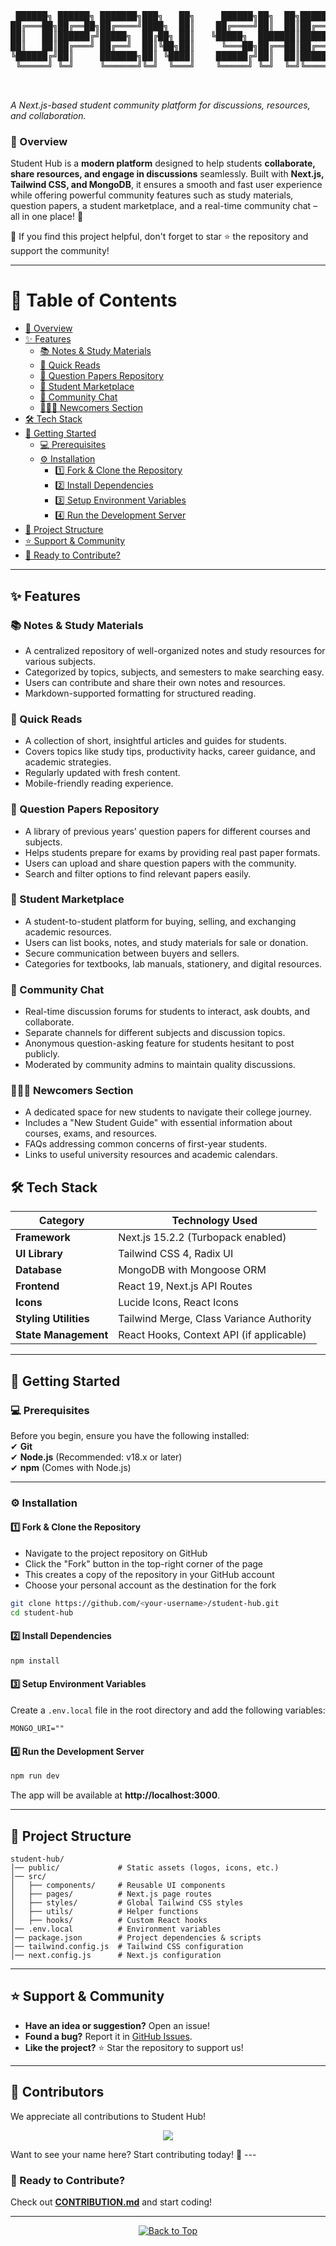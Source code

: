 <a id="top"></a>

<pre align="center">
 ██████╗ ██████╗ ███████╗███╗   ██╗     ██████╗██╗  ██╗███████╗██╗     ████████╗███████╗██████╗ 
██╔═══██╗██╔══██╗██╔════╝████╗  ██║    ██╔════╝██║  ██║██╔════╝██║     ╚══██╔══╝██╔════╝██╔══██╗
██║   ██║██████╔╝█████╗  ██╔██╗ ██║   ╚█████╗  ███████║█████╗  ██║        ██║   █████╗  ██████╔╝
██║   ██║██╔═══╝ ██╔══╝  ██║╚██╗██║     ╚═══██╗██╔══██║██╔══╝  ██║        ██║   ██╔══╝  ██╔══██╗
╚██████╔╝██║     ███████╗██║ ╚████║    ██████╔╝██║  ██║███████╗███████╗   ██║   ███████╗██║  ██║
 ╚═════╝ ╚═╝     ╚══════╝╚═╝  ╚═══╝    ╚═════╝ ╚═╝  ╚═╝╚══════╝╚══════╝   ╚═╝   ╚══════╝╚═╝  ╚═╝


</pre>

<p align="center">
  
</p>



*A Next.js-based student community platform for discussions, resources, and collaboration.*  

### **🚀 Overview**  
Student Hub is a **modern platform** designed to help students **collaborate, share resources, and engage in discussions** seamlessly. Built with **Next.js, Tailwind CSS, and MongoDB**, it ensures a smooth and fast user experience while offering powerful community features such as study materials, question papers, a student marketplace, and a real-time community chat – all in one place! 🚀

🌟 If you find this project helpful, don't forget to star ⭐ the repository and support the community!

---

# 📌 Table of Contents

- [🚀 Overview](#-overview)
- [✨ Features](#-features)
  - [📚 Notes & Study Materials](#-notes--study-materials)
  - [📖 Quick Reads](#-quick-reads)
  - [📄 Question Papers Repository](#-question-papers-repository)
  - [🛒 Student Marketplace](#-student-marketplace)
  - [💬 Community Chat](#-community-chat)
  - [👨‍👩‍👧 Newcomers Section](#-newcomers-section)
- [🛠 Tech Stack](#-tech-stack)
- [📌 Getting Started](#-getting-started)
  - [💻 Prerequisites](#-prerequisites)
  - [⚙️ Installation](#-installation)
    - [1️⃣ Fork & Clone the Repository](#1%EF%B8%8F%E2%83%A3-fork--clone-the-repository)
    - [2️⃣ Install Dependencies](#2%EF%B8%8F%E2%83%A3-install-dependencies)
    - [3️⃣ Setup Environment Variables](#3%EF%B8%8F%E2%83%A3-setup-environment-variables)
    - [4️⃣ Run the Development Server](#4%EF%B8%8F%E2%83%A3-run-the-development-server)
- [📁 Project Structure](#-project-structure)
- [⭐ Support & Community](#-support--community)
- [🚀 Ready to Contribute?](#-ready-to-contribute)

---

## ✨ Features 

### 📚 Notes & Study Materials  
- A centralized repository of well-organized notes and study resources for various subjects.  
- Categorized by topics, subjects, and semesters to make searching easy.  
- Users can contribute and share their own notes and resources.  
- Markdown-supported formatting for structured reading.  

### 📖 Quick Reads  
- A collection of short, insightful articles and guides for students.  
- Covers topics like study tips, productivity hacks, career guidance, and academic strategies.  
- Regularly updated with fresh content.  
- Mobile-friendly reading experience.  

### 📄 Question Papers Repository  
- A library of previous years’ question papers for different courses and subjects.  
- Helps students prepare for exams by providing real past paper formats.  
- Users can upload and share question papers with the community.  
- Search and filter options to find relevant papers easily.  

### 🛒 Student Marketplace  
- A student-to-student platform for buying, selling, and exchanging academic resources.  
- Users can list books, notes, and study materials for sale or donation.  
- Secure communication between buyers and sellers.  
- Categories for textbooks, lab manuals, stationery, and digital resources.  

### 💬 Community Chat  
- Real-time discussion forums for students to interact, ask doubts, and collaborate.  
- Separate channels for different subjects and discussion topics.  
- Anonymous question-asking feature for students hesitant to post publicly.  
- Moderated by community admins to maintain quality discussions.  

### 👨‍👩‍👧 Newcomers Section  
- A dedicated space for new students to navigate their college journey.  
- Includes a "New Student Guide" with essential information about courses, exams, and resources.  
- FAQs addressing common concerns of first-year students.  
- Links to useful university resources and academic calendars.  

## **🛠 Tech Stack**  

| **Category**  | **Technology Used**  |
|--------------|-------------------|
| **Framework**  | Next.js 15.2.2 (Turbopack enabled)  |
| **UI Library**  | Tailwind CSS 4, Radix UI  |
| **Database**  | MongoDB with Mongoose ORM  |
| **Frontend**  | React 19, Next.js API Routes  |
| **Icons**  | Lucide Icons, React Icons  |
| **Styling Utilities**  | Tailwind Merge, Class Variance Authority  |
| **State Management**  | React Hooks, Context API (if applicable)  |

---

## **📌 Getting Started**  

### **💻 Prerequisites**  
Before you begin, ensure you have the following installed:  
✔ **Git**  
✔ **Node.js** (Recommended: v18.x or later)  
✔ **npm** (Comes with Node.js)  

---

### **⚙️ Installation**  

#### **1️⃣ Fork & Clone the Repository**  
- Navigate to the project repository on GitHub
- Click the "Fork" button in the top-right corner of the page
- This creates a copy of the repository in your GitHub account
- Choose your personal account as the destination for the fork
```bash
git clone https://github.com/<your-username>/student-hub.git
cd student-hub
```

#### **2️⃣ Install Dependencies**  
```bash
npm install
```

#### **3️⃣ Setup Environment Variables**  
Create a `.env.local` file in the root directory and add the following variables:  
```plaintext
MONGO_URI=""
```

#### **4️⃣ Run the Development Server**  
```bash
npm run dev
```
The app will be available at **http://localhost:3000**.  

---

## **📁 Project Structure**  

```plaintext
student-hub/
│── public/             # Static assets (logos, icons, etc.)
│── src/
│   ├── components/     # Reusable UI components
│   ├── pages/          # Next.js page routes
│   ├── styles/         # Global Tailwind CSS styles
│   ├── utils/          # Helper functions
│   ├── hooks/          # Custom React hooks
│── .env.local          # Environment variables
│── package.json        # Project dependencies & scripts
│── tailwind.config.js  # Tailwind CSS configuration
│── next.config.js      # Next.js configuration
```

---

## **⭐ Support & Community**  
- **Have an idea or suggestion?** Open an issue!  
- **Found a bug?** Report it in [GitHub Issues](https://github.com/iiitl/student-hub/issues). 
- **Like the project?** ⭐ Star the repository to support us!  

---
## 👥 Contributors  

We appreciate all contributions to Student Hub! 

<p align="center">
  <a href="https://github.com/iiitl/student-hub/graphs/contributors">
    <img src="https://contrib.rocks/image?repo=iiitl/student-hub" />
  </a>
</p>
Want to see your name here? Start contributing today! 🚀  
---

### **🚀 Ready to Contribute?**  
Check out **[CONTRIBUTION.md](CONTRIBUTION.md)** and start coding!  

---

<p align="center">
  <a href="#top">
    <img src="https://img.shields.io/badge/%E2%AC%86-Back%20to%20Top-blue?style=for-the-badge" alt="Back to Top"/>
  </a>
</p>